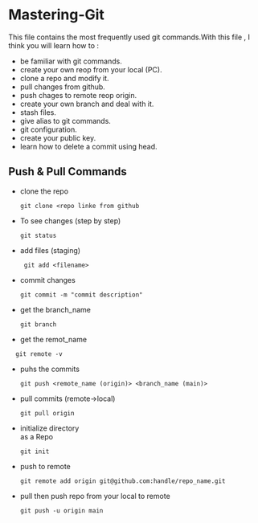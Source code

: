 # Mastering-Git
This file contains the most frequently used git commands.With this file , I think you will learn how to :
- be familiar with git commands.
- create your own reop from your local (PC).
- clone a repo and modify it.
- pull changes from github.
- push chages to remote reop origin.
- create your own branch and deal with it. 
- stash files.
- give alias to git commands.
- git configuration.
- create your public key.
- learn how to delete a commit using head.

## Push & Pull Commands
- clone the repo
  ```
  git clone <repo linke from github
   ```          
          
- To see changes (step by step)
  ```
  git status
  ```            
          
- add files (staging)
  ```
   git add <filename>
  ```
          
- commit changes
  ```
  git commit -m "commit description"
  ```  
          
- get the branch_name
   ```
  git branch
   ```
          
- get the remot_name
 ```
   git remote -v
 ```
          
- puhs the commits
  ```
  git push <remote_name (origin)> <branch_name (main)>
  ```            
          
- pull commits (remote->local)
  ```
  git pull origin
  ```
          
- initialize directory          
  as a Repo
  ```
  git init
  ```             
          
- push to remote
  ```
  git remote add origin git@github.com:handle/repo_name.git
  ```
          
- pull then push repo from your local to remote
  ```
  git push -u origin main
  ```
